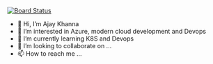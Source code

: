 [![Board Status](https://dev.azure.com/azuredevops400/762be424-0ea5-47bf-8039-bfe4a07c5915/4236d18b-ced4-42e8-9343-36cbe69627c8/_apis/work/boardbadge/574ff992-ecce-4c44-86ce-d1335f07179b)](https://dev.azure.com/azuredevops400/762be424-0ea5-47bf-8039-bfe4a07c5915/_boards/board/t/4236d18b-ced4-42e8-9343-36cbe69627c8/Microsoft.RequirementCategory)
- 👋 Hi, I’m Ajay Khanna
- 👀 I’m interested in Azure, modern cloud development and Devops
- 🌱 I’m currently learning K8S and Devops
- 💞️ I’m looking to collaborate on ...
- 📫 How to reach me ...

<!---
akhanna007/akhanna007 is a ✨ special ✨ repository because its `README.md` (this file) appears on your GitHub profile.
You can click the Preview link to take a look at your changes.
--->
